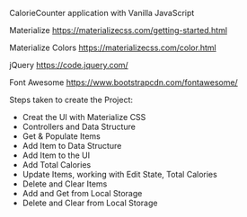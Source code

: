 CalorieCounter application with Vanilla JavaScript

Materialize
https://materializecss.com/getting-started.html

Materialize Colors
https://materializecss.com/color.html

jQuery
https://code.jquery.com/

Font Awesome
https://www.bootstrapcdn.com/fontawesome/

Steps taken to create the Project:
 - Creat the UI with Materialize CSS
 - Controllers and Data Structure
 - Get & Populate Items
 - Add Item to Data Structure
 - Add Item to the UI
 - Add Total Calories
 - Update Items, working with Edit State, Total Calories
 - Delete and Clear Items
 - Add and Get from Local Storage
 - Delete and Clear from Local Storage